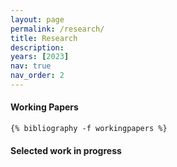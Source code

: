 ```yaml
---
layout: page
permalink: /research/
title: Research
description:
years: [2023]
nav: true
nav_order: 2
---
```

<!-- _pages/publications.md -->

#### Working Papers

<div class="publications">

    {% bibliography -f workingpapers %}

</div>

<!-- <div class="unpublished">

{%- for y in page.years %}
  {% bibliography -f workingpapers -q @*[year={{y}}]* %}
{% endfor %}

</div> -->

#### Selected work in progress
